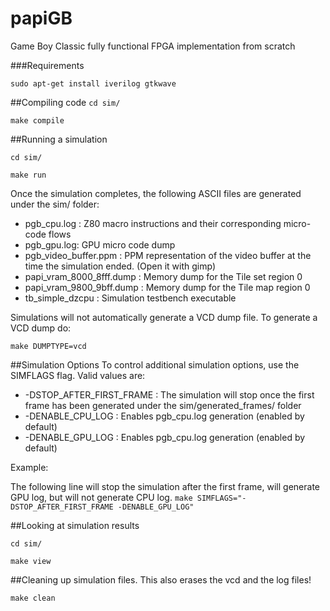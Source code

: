 # papiGB
Game Boy Classic fully functional FPGA implementation from scratch

###Requirements

`sudo apt-get install iverilog gtkwave`


##Compiling code
`cd sim/`

`make compile`

##Running a simulation

`cd sim/`

`make run`

Once the simulation completes, the following ASCII files are generated under the sim/ folder:

* pgb_cpu.log : Z80 macro instructions and their corresponding micro-code flows
* pgb_gpu.log:      GPU micro code dump
* pgb_video_buffer.ppm : PPM representation of the video buffer at the time the simulation ended. (Open it with gimp)
* papi_vram_8000_8fff.dump : Memory dump for the Tile set region 0
* papi_vram_9800_9bff.dump : Memory dump for the Tile map region 0
* tb_simple_dzcpu : Simulation testbench executable

Simulations will not automatically generate a VCD dump file.
To generate a VCD dump do:

`make DUMPTYPE=vcd`

##Simulation Options
To control additional simulation options, use the SIMFLAGS flag. Valid values are:

* -DSTOP_AFTER_FIRST_FRAME : The simulation will stop once the first frame has been generated under the sim/generated_frames/ folder
* -DENABLE_CPU_LOG : Enables pgb_cpu.log generation (enabled by default)
* -DENABLE_GPU_LOG : Enables pgb_cpu.log generation (enabled by default)


Example:

The following line will stop the simulation after the first frame, will generate GPU log, but will not generate CPU log.
`make SIMFLAGS="-DSTOP_AFTER_FIRST_FRAME -DENABLE_GPU_LOG"`

##Looking at simulation results

`cd sim/`

`make view`

##Cleaning up simulation files.
This also erases the vcd and the log files!

`make clean`
